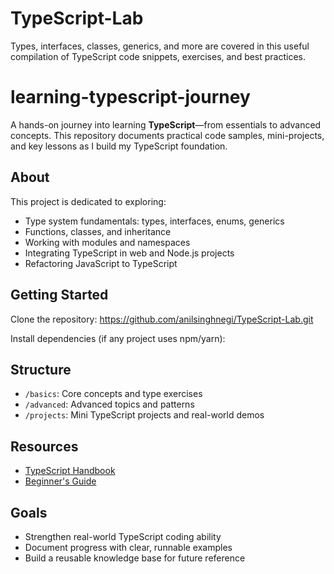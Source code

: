 # TypeScript-Lab
Types, interfaces, classes, generics, and more are covered in this useful compilation of TypeScript code snippets, exercises, and best practices.

# learning-typescript-journey

A hands-on journey into learning **TypeScript**—from essentials to advanced concepts. This repository documents practical code samples, mini-projects, and key lessons as I build my TypeScript foundation.

## About

This project is dedicated to exploring:
- Type system fundamentals: types, interfaces, enums, generics
- Functions, classes, and inheritance
- Working with modules and namespaces
- Integrating TypeScript in web and Node.js projects
- Refactoring JavaScript to TypeScript

## Getting Started

Clone the repository: https://github.com/anilsinghnegi/TypeScript-Lab.git


Install dependencies (if any project uses npm/yarn):


## Structure

- `/basics`: Core concepts and type exercises
- `/advanced`: Advanced topics and patterns
- `/projects`: Mini TypeScript projects and real-world demos

## Resources

- [TypeScript Handbook](https://www.typescriptlang.org/docs/handbook/)
- [Beginner's Guide](https://www.freecodecamp.org/news/learn-typescript-beginners-guide/)

## Goals

- Strengthen real-world TypeScript coding ability
- Document progress with clear, runnable examples
- Build a reusable knowledge base for future reference




